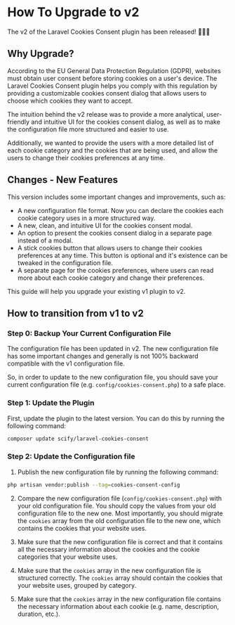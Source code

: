 # How To Upgrade to v2

The v2 of the Laravel Cookies Consent plugin has been released! 🎉🥳😍

## Why Upgrade?

According to the EU General Data Protection Regulation (GDPR), websites must obtain user consent before storing cookies
on a user's device. The Laravel Cookies Consent plugin helps you comply with this regulation by providing a customizable
cookies consent dialog that allows users to choose which cookies they want to accept.

The intuition behind the v2 release was to provide a more analytical, user-friendly and intuitive UI for the cookies
consent dialog,
as well as to make the configuration file more structured and easier to use.

Additionally, we wanted to provide the users with a more detailed list of each cookie category and the cookies that are
being used, and allow the users to change their cookies preferences at any time.

## Changes - New Features

This version includes some important changes and improvements, such as:

- A new configuration file format. Now you can declare the cookies each cookie category uses in a
  more structured way.
- A new, clean, and intuitive UI for the cookies consent modal.
- An option to present the cookies consent dialog in a separate page instead of a modal.
- A stick cookies button that allows users to change their cookies preferences at any time. This button is optional and
  it's existence can be tweaked in the configuration file.
- A separate page for the cookies preferences, where users can read more about each cookie category and change their
  preferences.

This guide will help you upgrade your existing v1 plugin to v2.

## How to transition from v1 to v2

### Step 0: Backup Your Current Configuration File

The configuration file has been updated in v2. The new configuration file has some important changes and generally is
not 100% backward compatible with the v1 configuration file.

So, in order to update to the new configuration file, you should save your current configuration file (e.g.
`config/cookies-consent.php`) to a safe place.

### Step 1: Update the Plugin

First, update the plugin to the latest version. You can do this by running the following command:

```bash
composer update scify/laravel-cookies-consent
```

### Step 2: Update the Configuration file

1. Publish the new configuration file by running the following command:

```bash
php artisan vendor:publish --tag=cookies-consent-config
```

2. Compare the new configuration file (`config/cookies-consent.php`) with your old configuration file. You should copy
   the values from your old configuration file to the new one. Most importantly, you should migrate the `cookies` array
   from the old configuration file to the new one, which contains the cookies that your website uses.

3. Make sure that the new configuration file is correct and that it contains all the necessary information about the
   cookies and the cookie categories that your website uses.

4. Make sure that the `cookies` array in the new configuration file is structured correctly. The `cookies` array should
   contain the cookies that your website uses, grouped by category.

5. Make sure that the `cookies` array in the new configuration file contains the necessary information about each cookie
   (e.g. name, description, duration, etc.).